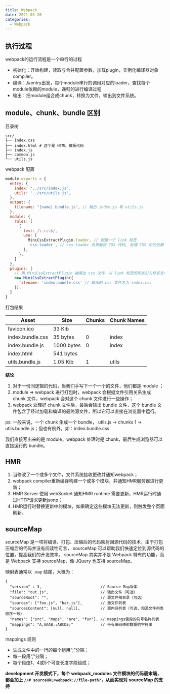 ```yaml
---
title: Webpack
date: 2021-03-26
categories:
  - Webpack
---
```


## 执行过程

webpack的运行流程是一个串行的过程

- 初始化：开始构建，读取与合并配置参数，加载plugin，实例化编译器对象 compiler。
- 编译：从entry出发，每个module串行的调用对应的loader，查找每个module依赖的module，递归的进行编译过程
- 输出：把module组合成chunk，转换为文件，输出到文件系统。

[comment]: <> (## 有哪些文件系统、模块系统)

## module、chunk、bundle 区别

目录树

```
src/
├── index.css
├── index.html # 这个是 HTML 模板代码
├── index.js
├── common.js
└── utils.js
```

webpack 配置

```js
module.exports = {
  entry: {
    index: "../src/index.js",
    utils: '../src/utils.js',
  },
  output: {
    filename: "[name].bundle.js", // 输出 index.js 和 utils.js
  },
  module: {
    rules: [
      {
        test: /\.css$/,
        use: [
          MiniCssExtractPlugin.loader, // 创建一个 link 标签
          'css-loader', // css-loader 负责解析 CSS 代码, 处理 CSS 中的依赖
        ],
      },
    ]
  },
  plugins: [
    // 用 MiniCssExtractPlugin 抽离出 css 文件，以 link 标签的形式引入样式文件
    new MiniCssExtractPlugin({
      filename: 'index.bundle.css' // 输出的 css 文件名为 index.css
    }),
  ]
}
```

打包结果

Asset | Size | Chunks | Chunk Names
---|---|---|---
favicon.ico | 33 Kib |  |  
index.bundle.css | 35 bytes | 0 | index
index.bundle.js | 1000 bytes | 0 |  index
index.html | 541 bytes |  |
utils.bundle.js | 1.05 Kib | 1 |  utils

**结论**

1. 对于一份同逻辑的代码，当我们手写下一个一个的文件，他们都是 module ；
2. module => webpack 进行打包时，webpack 会根据文件引用关系生成 chunk 文件，webpack 会对这个 chunk 文件进行一些操作；
3. webpack 处理好 chunk 文件后，最后会输出 bundle 文件，这个 bundle 文件包含了经过加载和编译的最终源文件，所以它可以直接在浏览器中运行。

ps: 一般来说，一个 chunk 生成一个 bundle， utils.js -> chunks 1 -> utils.bundle.js；但也有例外，如：index.bundle.css

我们直接写出来的是 module，webpack 处理时是 chunk，最后生成浏览器可以直接运行的 bundle。

## HMR

1. 当修改了一个或多个文件，文件系统接收更改并通知webpack；
3. webpack compiler重新编译构建一个或多个模块，并通知HMR服务器进行更新；
4. HMR Server 使用 webSocket 通知HMR runtime 需要更新，HMR运行时通过HTTP请求更新jsonp；
5. HMR运行时替换更新中的模块，如果确定这些模块无法更新，则触发整个页面刷新。

## sourceMap

sourceMap 是一项将编译、打包、压缩后的代码映射回源代码的技术，由于打包压缩后的代码并没有阅读性可言，
sourceMap 可以帮助我们快速定位到源代码的位置，提高我们的开发效率。
sourceMap 其实并不是 Webpack 特有的功能，而是 Webpack 支持 sourceMap，像 JQuery 也支持 sourceMap。

映射表通常以 `.map` 结尾，大概为：

```
{
  "version" : 3,                          // Source Map版本
  "file": "out.js",                       // 输出文件（可选）
  "sourceRoot": "",                       // 源文件根目录（可选）
  "sources": ["foo.js", "bar.js"],        // 源文件列表
  "sourcesContent": [null, null],         // 源内容列表（可选，和源文件列表顺序一致）
  "names": ["src", "maps", "are", "fun"], // mappings使用的符号名称列表
  "mappings": "A,AAAB;;ABCDE;"            // 带有编码映射数据的字符串
}
```

mappings 规则

* 生成文件中的一行的每个组用“;”分隔；
* 每一段用“,”分隔；
* 每个段由1、4或5个可变长度字段组成；

**development 开发模式下，每个 __webpack_modules__ 文件模块的代码最末端，都会加上 `//# sourceURL=webpack://file-path?`，从而实现对 sourceMap 的支持**
